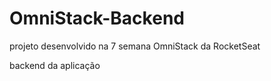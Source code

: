 # OmniStack-Backend

projeto desenvolvido na 7 semana OmniStack da RocketSeat

backend da aplicação
